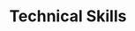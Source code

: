 ---
title: "Technical Skills"
type: "homepage"
intro: >-
  Technical expertise spanning from software development to cyber security.

technical_groups:
  - title: "Cyber Security"
    icon: "user-shield"
    color_scheme: "blue"
    skills:
      - name: "Secure Protocol Design"
        icon: "lock"
      - name: "Cryptography"
        icon: "key"
      - name: "Network Security"
        icon: "network-wired"
      - name: "Penetration Testing"
        icon: "user-secret"
      - name: "ProVerif"
        icon: "list-check"
      - name: "Kali Linux"
        icon: "terminal"
      - name: "Metasploitable"
        icon: "m"
      - name: "ISO 27001"
        icon: "certificate"
      - name: "Security Teaching"
        icon: "person-chalkboard"
  
  - title: "Programming Languages"
    icon: "laptop-code"
    color_scheme: "teal"
    skills:
      - name: "Python"
        icon: "python"
      - name: "JavaScript"
        icon: "js"
      - name: "Go"
        icon: "golang"
      - name: "Kotlin"
        icon: "code"
      - name: "SQL"
        icon: "database"
      - name: "Java"
        icon: "java"
      - name: "C++"
        icon: "cuttlefish"

  - title: "Infrastructure / DevOps"
    icon: "sitemap"
    color_scheme: "yellow"
    skills:
      - name: "Docker"
        icon: "docker"
      - name: "Kubernetes"
        icon: "gear"
      - name: "Terraform"
        icon: "server"
      - name: "Aplus"
        icon: "cloud"
      - name: "GCP"
        icon: "google"
      - name: "CI/CD"
        icon: "sync"
      - name: "GitHub"
        icon: "github"
      - name: "GitLab"
        icon: "gitlab"

  - title: "Platforms / Frameworks / APIs"
    icon: "cubes"
    color_scheme: "purple"
    skills:
      - name: "Android"
        icon: "android"
      - name: "Web"
        icon: "globe"
      - name: "NodeJS"
        icon: "node-js"
      - name: "React"
        icon: "react"
      - name: "Hugo"
        icon: "file-code"
      - name: "REST"
        icon: "arrow-right-arrow-left"
      - name: "JSON"
        icon: "table"
      - name: "API"
        icon: "diagram-project"

  - title: "Testing"
    icon: "flask-vial"
    color_scheme: "indigo"
    skills:
      - name: "Python"
        icon: "python"
      - name: "Playwright"
        icon: "masks-theater"
      - name: "Vitest"
        icon: "bolt"

  - title: "Tools & Utilities"
    icon: "tools"
    color_scheme: "green"
    skills:
      - name: "Git"
        icon: "git"
      - name: "VS Code"
        icon: "keyboard"
      - name: "Linux"
        icon: "linux"
      - name: "Shell Scripting"
        icon: "terminal"
      - name: "Postman"
        icon: "envelope-open"
      - name: "Canva"
        icon: "palette"
--- 